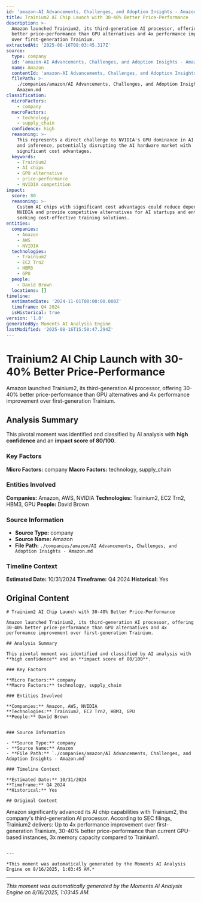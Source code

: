 ```yaml
---
id: 'amazon-AI Advancements, Challenges, and Adoption Insights - Amazon-moment-3'
title: Trainium2 AI Chip Launch with 30-40% Better Price-Performance
description: >-
  Amazon launched Trainium2, its third-generation AI processor, offering 30-40%
  better price-performance than GPU alternatives and 4x performance improvement
  over first-generation Trainium.
extractedAt: '2025-08-16T08:03:45.317Z'
source:
  type: company
  id: 'amazon-AI Advancements, Challenges, and Adoption Insights - Amazon'
  name: Amazon
  contentId: 'amazon-AI Advancements, Challenges, and Adoption Insights - Amazon'
  filePath: >-
    ./companies/amazon/AI Advancements, Challenges, and Adoption Insights -
    Amazon.md
classification:
  microFactors:
    - company
  macroFactors:
    - technology
    - supply_chain
  confidence: high
  reasoning: >-
    This represents a direct challenge to NVIDIA's GPU dominance in AI training
    and inference, potentially disrupting the AI hardware market with
    significant cost advantages.
  keywords:
    - Trainium2
    - AI chips
    - GPU alternative
    - price-performance
    - NVIDIA competition
impact:
  score: 80
  reasoning: >-
    Custom AI chips with significant cost advantages could reduce dependency on
    NVIDIA and provide competitive alternatives for AI startups and enterprises
    seeking cost-effective training solutions.
entities:
  companies:
    - Amazon
    - AWS
    - NVIDIA
  technologies:
    - Trainium2
    - EC2 Trn2
    - HBM3
    - GPU
  people:
    - David Brown
  locations: []
timeline:
  estimatedDate: '2024-11-01T00:00:00.000Z'
  timeframe: Q4 2024
  isHistorical: true
version: '1.0'
generatedBy: Moments AI Analysis Engine
lastModified: '2025-08-16T15:50:47.294Z'
---
```

# Trainium2 AI Chip Launch with 30-40% Better Price-Performance

Amazon launched Trainium2, its third-generation AI processor, offering 30-40% better price-performance than GPU alternatives and 4x performance improvement over first-generation Trainium.

## Analysis Summary

This pivotal moment was identified and classified by AI analysis with **high confidence** and an **impact score of 80/100**.

### Key Factors

**Micro Factors:** company
**Macro Factors:** technology, supply_chain

### Entities Involved

**Companies:** Amazon, AWS, NVIDIA
**Technologies:** Trainium2, EC2 Trn2, HBM3, GPU
**People:** David Brown


### Source Information

- **Source Type:** company
- **Source Name:** Amazon
- **File Path:** `./companies/amazon/AI Advancements, Challenges, and Adoption Insights - Amazon.md`

### Timeline Context

**Estimated Date:** 10/31/2024
**Timeframe:** Q4 2024
**Historical:** Yes

## Original Content

```
# Trainium2 AI Chip Launch with 30-40% Better Price-Performance

Amazon launched Trainium2, its third-generation AI processor, offering 30-40% better price-performance than GPU alternatives and 4x performance improvement over first-generation Trainium.

## Analysis Summary

This pivotal moment was identified and classified by AI analysis with **high confidence** and an **impact score of 80/100**.

### Key Factors

**Micro Factors:** company
**Macro Factors:** technology, supply_chain

### Entities Involved

**Companies:** Amazon, AWS, NVIDIA
**Technologies:** Trainium2, EC2 Trn2, HBM3, GPU
**People:** David Brown


### Source Information

- **Source Type:** company
- **Source Name:** Amazon
- **File Path:** `./companies/amazon/AI Advancements, Challenges, and Adoption Insights - Amazon.md`

### Timeline Context

**Estimated Date:** 10/31/2024
**Timeframe:** Q4 2024
**Historical:** Yes

## Original Content

```
Amazon significantly advanced its AI chip capabilities with Trainium2, the company's third-generation AI processor. According to SEC filings, Trainium2 delivers: Up to 4x performance improvement over first-generation Trainium, 30-40% better price-performance than current GPU-based instances, 3x memory capacity compared to Trainium1.
```

---

*This moment was automatically generated by the Moments AI Analysis Engine on 8/16/2025, 1:03:45 AM.*

```

---

*This moment was automatically generated by the Moments AI Analysis Engine on 8/16/2025, 1:03:45 AM.*
